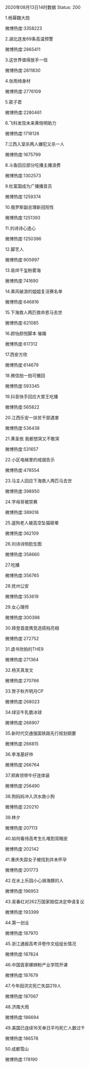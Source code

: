 2020年08月13日14时数据
Status: 200

1.杨幂魏大勋

微博热度:3358223

2.湖北连发69条高温预警

微博热度:2865411

3.这世界值得放手一信

微博热度:2811830

4.张雨绮身材

微博热度:2776109

5.密子君

微博热度:2280461

6.飞科发现未来黄晓明助力

微博热度:1718126

7.江西入室杀两人嫌犯又杀一人

微博热度:1675799

8.斗鱼回应部分吃播主播浪费

微博热度:1302573

9.杜富国成为广播播音员

微博热度:1259374

10.俄罗斯副总理新冠阳性

微博热度:1251393

11.刘诗诗心连心

微博热度:1250396

12.脚艺人

微博热度:905997

13.易烊千玺粉雾海

微博热度:741690

14.乘风破浪的姐姐复活赛名单

微博热度:646816

15.下海救人两匹救命恩马去世

微博热度:621085

16.颜怡颜悦脚本 催婚

微博热度:617312

17.西安方欣

微博热度:614679

18.微信拍一拍可撤回

微博热度:593345

19.抖音快手回应大胃王吃播

微博热度:565822

20.江西乐安一扶贫干部遇害

微博热度:536438

21.黄圣依 我都想哭又不敢哭

微博热度:531657

22.小区电梯里的戒烟告示

微博热度:478554

23.马主人回应下海救人两匹马去世

微博热度:398950

24.字母哥被禁赛

微博热度:389018

25.遛狗老人被高空坠猫砸晕

微博热度:362109

26.刘诗诗侧脸生图

微博热度:358660

27.吃播

微博热度:356765

28.抚州公安

微博热度:353619

29.女心理师

微博热度:300398

30.拜登首度携竞选搭档亮相

微博热度:272752

31.虞书欣拍的THE9

微博热度:271364

32.杨天真发文

微博热度:270766

33.贺子秋齐明月CP

微博热度:268023

34.绿豆牛乳脆冰球

微博热度:266907

35.新时代交通强国铁路先行规划纲要

微博热度:266815

36.李准基好帅

微博热度:266764

37.郑爽领带牛仔连体装

微博热度:256490

38.狗妈妈冲入洪水救小狗

微博热度:220210

39.林夕

微博热度:207113

40.如何看待高考生扎堆割双眼皮

微博热度:202142

41.重庆失踪女子被找到并未怀孕

微博热度:201773

42.在水上乐园小心骑海豚的人

微博热度:196953

43.吴春红对262万国家赔偿决定申请复议

微博热度:193399

44.第一创业

微博热度:187970

45.浙江通报高考评卷作文组组长情况

微博热度:187824

46.中国首家螺蛳粉产业学院开课

微博热度:187679

47.今年因洪灾死亡失踪219人

微博热度:187067

48.济南大雨

微博热度:186694

49.美国已连续16天单日平均死亡人数过千

微博热度:186578

50.成都雪山

微博热度:178190

